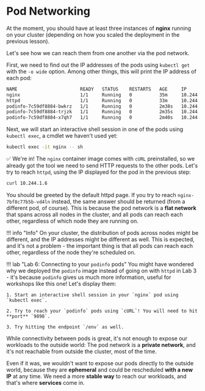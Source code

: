 # Pod Networking

At the moment, you should have at least three instances of **nginx** running on your cluster (depending on how you scaled the deployment in the previous lesson).

Let's see how we can reach them from one another via the pod network.

First, we need to find out the IP addresses of the pods using `kubectl get` with the `-o wide` option. Among other things, this will print the IP address of each pod:

``` bash
NAME                       READY   STATUS    RESTARTS   AGE     IP            NODE                       NOMINATED NODE   READINESS GATES
nginx                      1/1     Running   0          35m     10.244.2.6    workshop-cluster-worker    <none>           <none>
httpd                      1/1     Running   0          33m     10.244.1.7    workshop-cluster-worker2   <none>           <none>
podinfo-7c59df8884-bwkrz   1/1     Running   0          2m38s   10.244.1.16   workshop-cluster-worker2   <none>           <none>
podinfo-7c59df8884-trjzk   1/1     Running   0          2m35s   10.244.2.16   workshop-cluster-worker    <none>           <none>
podinfo-7c59df8884-x7qh7   1/1     Running   0          2m40s   10.244.2.15   workshop-cluster-worker    <none>           <none>
```

Next, we will start an interactive shell session in one of the pods using `kubectl exec`, a cmdlet we haven't used yet:

``` bash
kubectl exec -it nginx -- sh
```

✅ We're in! The `nginx` container image comes with `cURL` preinstalled, so we already got the tool we need to send HTTP requests to the other pods. Let's try to reach `httpd`, using the IP displayed for the pod in the previous step:

``` bash
curl 10.244.1.6
```

You should be greeted by the default httpd page. If you try to reach `nginx-7bf8c77b5b-vd4ln` instead, the same answer should be returned (from a different pod, of course). This is because the pod network is a **flat network** that spans across all nodes in the cluster, and all pods can reach each other, regardless of which node they are running on.

!!! info "Info"
    On your cluster, the distribution of pods across nodes might be different, and the IP addresses might be different as well. This is expected, and it's not a problem - the important thing is that all pods can reach each other, regardless of the node they're scheduled on.

!!! lab "Lab 6: Connecting to your `podinfo` pods"
    You might have wondered why we deployed the `podinfo` image instead of going on with `httpd` in Lab 3 - it's because `podinfo` gives us much more information, useful for workshops like this one! Let's display them:

    1. Start an interactive shell session in your `nginx` pod using `kubectl exec`.

    2. Try to reach your `podinfo` pods using `cURL`! You will need to hit **port** `9898`.

    3. Try hitting the endpoint `/env` as well.

While connectivity between pods is great, it's not enough to expose our workloads to the outside world: The pod network is a **private network**, and it's not reachable from outside the cluster, most of the time.

Even if it was, we wouldn't want to expose our pods directly to the outside world, because they are **ephemeral** and could be rescheduled **with a new IP** at any time. We need a more **stable way** to reach our workloads, and that's where **services** come in.
